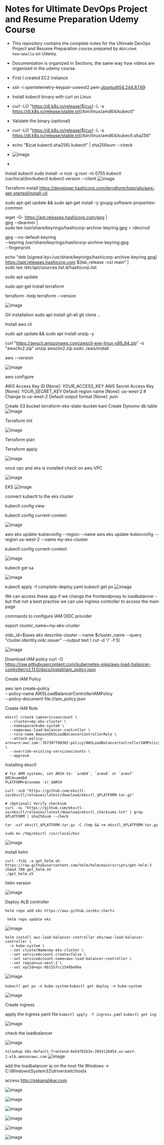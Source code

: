 # Notes for Ultimate DevOps Project and Resume Preparation Udemy Course

- This repository contains the complete notes for the Ultimate DevOps Project and Resume Preparation course prepared by `Abhishek Veeramalla` on Udemy.

- Documentation is organized in Sections, the same way how videos are organized in the udemy course.

- First I created EC2 instance

- ssh -i opentelemetry-keypair-uswest2.pem ubuntu@54.244.87.69

- Install kubectl binary with curl on Linux
-    curl -LO "https://dl.k8s.io/release/$(curl -L -s https://dl.k8s.io/release/stable.txt)/bin/linux/amd64/kubectl"
- Validate the binary (optional)
-   curl -LO "https://dl.k8s.io/release/$(curl -L -s https://dl.k8s.io/release/stable.txt)/bin/linux/amd64/kubectl.sha256"
-   echo "$(cat kubectl.sha256)  kubectl" | sha256sum --check
- ![image](https://github.com/user-attachments/assets/2b3edd8a-97ff-42a5-a2d4-2176d7bd5e23)
- 
Install kubectl
  sudo install -o root -g root -m 0755 kubectl /usr/local/bin/kubectl
  kubectl version --client
  ![image](https://github.com/user-attachments/assets/3dd5ef59-3cde-4324-83b5-f0733fe004eb)



Terraform install https://developer.hashicorp.com/terraform/tutorials/aws-get-started/install-cli

  sudo apt-get update && sudo apt-get install -y gnupg software-properties-common

  wget -O- https://apt.releases.hashicorp.com/gpg | \
gpg --dearmor | \
sudo tee /usr/share/keyrings/hashicorp-archive-keyring.gpg > /dev/null

gpg --no-default-keyring \
--keyring /usr/share/keyrings/hashicorp-archive-keyring.gpg \
--fingerprint

echo "deb [signed-by=/usr/share/keyrings/hashicorp-archive-keyring.gpg] \
https://apt.releases.hashicorp.com $(lsb_release -cs) main" | \
sudo tee /etc/apt/sources.list.d/hashicorp.list


sudo apt update

sudo apt-get install terraform

terraform -help
terraform --version

![image](https://github.com/user-attachments/assets/ea94131e-f4d3-455f-a022-e5b9e91b126a)


Git installation 
   sudo apt install git-all
   git clone ..

Install aws cli

  sudo apt update && sudo apt install unzip -y

  curl "https://awscli.amazonaws.com/awscli-exe-linux-x86_64.zip" -o "awscliv2.zip"
unzip awscliv2.zip
sudo ./aws/install

aws --version

![image](https://github.com/user-attachments/assets/c3c48036-ad74-4d0a-8036-80f553db2902)

aws configure

  AWS Access Key ID [None]: YOUR_ACCESS_KEY
  AWS Secret Access Key [None]: YOUR_SECRET_KEY
  Default region name [None]: us-west-2  # Change to us-west-2
  Default output format [None]: json

Create S3 bucket
  terraform-eks-state-bucket-kani
Create Dynomo db table
  ![image](https://github.com/user-attachments/assets/a9b9a91c-c192-4c1a-bed2-4736a76192e9)

  Terraform init

  ![image](https://github.com/user-attachments/assets/6ed7356b-baa8-438d-aad0-0d09a17ea03c)
  
  Terraform plan
  
  Terraform apply

![image](https://github.com/user-attachments/assets/8fcd982f-0739-4ad1-979d-a6eb9c030899)


once vpc and eks is installed check on aws
VPC

![image](https://github.com/user-attachments/assets/bf4c3836-1b6f-445d-821d-997711acafe7)

EKS
![image](https://github.com/user-attachments/assets/dcd2d4bf-0fdf-4e7b-a409-255c1aefa593)


connect kubectl to the eks cluster

kubectl config view 

kubectl config current-context

![image](https://github.com/user-attachments/assets/e030849b-d936-420e-9f95-cf5f360088b7)


aws eks update-kubeconfig --region <your-region> --name <your-cluster-name>
aws eks update-kubeconfig --region us-west-2 --name my-eks-cluster


kubectl config current-context

![image](https://github.com/user-attachments/assets/0341233c-3e91-48fe-bec1-79a3bd7d3db2)

kubectl get sa

![image](https://github.com/user-attachments/assets/64ff9b1e-ecea-4023-9491-aabfca8b088c)

 kubectl apply -f complete-deploy.yaml
 kubectl get po
![image](https://github.com/user-attachments/assets/f39e173f-f6e9-43cf-9850-0e8ba8f9bff3)

We can access these app if we change the frontendproxy to loadbalancer - but that not a best practise we can use ingress controller to access the main page

commands to configure IAM OIDC provider

 export cluster_name=my-eks-cluster

 oidc_id=$(aws eks describe-cluster --name $cluster_name --query "cluster.identity.oidc.issuer" --output text | cut -d '/' -f 5)

![image](https://github.com/user-attachments/assets/940454f3-8f70-4d68-b333-46271368634a)


Download IAM policy
curl -O https://raw.githubusercontent.com/kubernetes-sigs/aws-load-balancer-controller/v2.11.0/docs/install/iam_policy.json

Create IAM Policy

aws iam create-policy \
    --policy-name AWSLoadBalancerControllerIAMPolicy \
    --policy-document file://iam_policy.json

Create IAM Role
```
eksctl create iamserviceaccount \
  --cluster=my-eks-cluster \
  --namespace=kube-system \
  --name=aws-load-balancer-controller \
  --role-name AmazonEKSLoadBalancerControllerRole \
  --attach-policy-arn=arn:aws:iam::767397700362:policy/AWSLoadBalancerControllerIAMPolicy \
  --override-existing-serviceaccounts \
  --approve
```

Installing eksctl
```
# for ARM systems, set ARCH to: `arm64`, `armv6` or `armv7`
ARCH=amd64
PLATFORM=$(uname -s)_$ARCH

curl -sLO "https://github.com/eksctl-io/eksctl/releases/latest/download/eksctl_$PLATFORM.tar.gz"

# (Optional) Verify checksum
curl -sL "https://github.com/eksctl-io/eksctl/releases/latest/download/eksctl_checksums.txt" | grep $PLATFORM | sha256sum --check

tar -xzf eksctl_$PLATFORM.tar.gz -C /tmp && rm eksctl_$PLATFORM.tar.gz

sudo mv /tmp/eksctl /usr/local/bin
```

![image](https://github.com/user-attachments/assets/e4d201cc-dae4-4b60-9fde-ed051d105eec)


Install helm

```
curl -fsSL -o get_helm.sh https://raw.githubusercontent.com/helm/helm/main/scripts/get-helm-3
chmod 700 get_helm.sh
./get_helm.sh
```
helm version

![image](https://github.com/user-attachments/assets/eacabcb4-37e0-48c2-b7dd-7ac798d90014)

Deploy ALB controller

``` helm repo add eks https://aws.github.io/eks-charts ```

``` helm repo update eks```

![image](https://github.com/user-attachments/assets/da836e36-72d7-4438-8ced-4c937b0fa5fa)


```
helm install aws-load-balancer-controller eks/aws-load-balancer-controller \            
  -n kube-system \
  --set clusterName=my-eks-cluster \
  --set serviceAccount.create=false \
  --set serviceAccount.name=aws-load-balancer-controller \
  --set region=us-west-2 \
  --set vpcId=vpc-0b1557cc1549be9be
```
![image](https://github.com/user-attachments/assets/a6af23fe-3659-4c23-b5f1-095f70a08872)

``` kubectl get po -n kube-system ```
 ``` kubectl get deploy -n kube-system ```
 
![image](https://github.com/user-attachments/assets/c70de6d2-0770-4002-8adf-0f3efa3c5c12)


Create ingress 

apply the ingress.yaml file
``` kubectl apply -f ingress.yaml ```
``` kubectl get ing ```

![image](https://github.com/user-attachments/assets/d9eeadf8-b272-4530-b0a4-992068951384)

check the loadbalancer 

![image](https://github.com/user-attachments/assets/ff7b2a22-4803-4178-9636-6a644a72870e)

``` nslookup k8s-default-frontend-6e54782b3e-2054128454.us-west-2.elb.amazonaws.com ```
![image](https://github.com/user-attachments/assets/be4f6b07-c7a7-41b3-b102-654d124b5b6f)

add the loadbalancer ip on the host file
Windows ->  C:\Windows\System32\drivers\etc\hosts 

access http://gskanishkar.com

![image](https://github.com/user-attachments/assets/44824de7-d98a-45d8-8f50-4ca249387d6f)

![image](https://github.com/user-attachments/assets/50a0e440-8cb6-4d95-bc9e-a5c2979c5c0d)

![image](https://github.com/user-attachments/assets/4aca4199-f440-4026-834c-2bc4e5c27706)

![image](https://github.com/user-attachments/assets/ca859de8-a3af-4ac1-b320-029b308400c7)


![image](https://github.com/user-attachments/assets/6767cec9-d2d0-41cd-ae9d-0f80e553c00a)

![image](https://github.com/user-attachments/assets/b2e5a81c-9bcb-4509-a177-e626ae2828bf)


